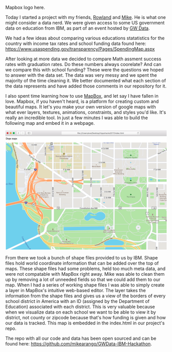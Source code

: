 Mapbox logo here.

Today I started a project with my friends, [Rowland](https://github.com/row2k) and [Mike](https://github.com/mikearango).  He is what one might consider a data nerd.  We were given access to some US government data on education from IBM, as part of an event hosted by [GW Data](https://www.facebook.com/GWDataScience/).

We had a few ideas about comparing various educations statatistics for the country with income tax rates and school funding data found here: https://www.usaspending.gov/transparency/Pages/SpendingMap.aspx

After looking at more data we decided to compare Math assment success rates with graduation rates.  Do these numbers always coorelate? And can we compare this with school funding?  These were the questions we hoped to answer with the data set.  The data was very messy and we spent the majority of the time cleaning it.  We better documented what each section of the data represents and have added those comments in our repository for it.

I also spent time learning how to use [MapBox](https://www.mapbox.com/), and let say I have fallen in love.  Mapbox, if you haven't heard, is a platform for creating custom and beautiful maps.  It let's you make your own version of google maps with what ever layers, textures, animations, constraints, and styles you'd like.  It's really an incredible tool.  In just a few minutes I was able to build the following map and embed it in a webpage. 

![alt text](https://github.com/mikearango/GWData-IBM-Hackathon/blob/master/src/img/Screen%20Shot%202017-04-07%20at%2010.50.28%20PM.png)

From there we took a bunch of shape files provided to us by IBM.  Shape files hold world coordinate information that can be added over the top of maps.  These shape files had some problems, held too much meta data, and were not compatable with MapBox right away.  Mike was able to clean them up by removing a lot of unneeded fields so that we could add them to our map. When I had a series of working shape files I was able to simply create a layer in MapBox's intuitive web-based editor.  The layer takes the information from the shape files and gives us a view of the borders of every school district in America with an ID (assigned by the Department of Education) associated with each district.  This is very valuable because when we visualize data on each school we want to be able to view it by district, not county or zipcode because that's how funding is given and how our data is tracked.  This map is embedded in the index.html in our project's repo.

The repo with all our code and data has been open sourced and can be found here: https://github.com/mikearango/GWData-IBM-Hackathon.
